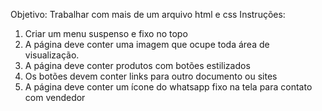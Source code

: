 Objetivo:
Trabalhar com mais de um arquivo html e css
Instruções:
1. Criar um menu suspenso e fixo no topo
2. A página deve conter uma imagem que ocupe toda área de visualização.
3. A página deve conter produtos com botões estilizados
4. Os botões devem conter links para outro documento ou sites
5. A página deve conter um ícone do whatsapp fixo na tela para contato com
vendedor